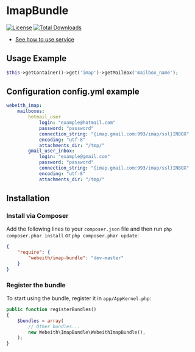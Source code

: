 ImapBundle
=====
[![License](https://poser.pugx.org/webeith/imap-bundle/license.png)](https://packagist.org/packages/webeith/imap-bundle)
[![Total Downloads](https://poser.pugx.org/webeith/imap-bundle/downloads.png)](https://packagist.org/packages/webeith/dnsbl-bundle)

* [See how to use service](http://github.com/webeith/php-imap)

Usage Example
-------------

``` php
$this->getContainer()->get('imap')->getMailBox('mailbox_name');
```
Configuration config.yml example
-------------

``` yml
webeith_imap:
    mailboxes:
        hotmail_user
            login: "example@hotmail.com"
            password: "password"
            connection_string: "{imap.gmail.com:993/imap/ssl}INBOX"
            encoding: "utf-8"
            attachments_dir: "/tmp/"
        gmail_user_inbox:
            login: "example@gmail.com"
            password: "password"
            connection_string: "{imap.gmail.com:993/imap/ssl}INBOX"
            encoding: "utf-8"
            attachments_dir: "/tmp/"

```
## Installation

### Install via Composer

Add the following lines to your `composer.json` file and then run `php composer.phar install` or `php composer.phar update`:

```json
{
    "require": {
        "webeith/imap-bundle": "dev-master"
    }
}
```

### Register the bundle

To start using the bundle, register it in `app/AppKernel.php`:

```php
public function registerBundles()
{
    $bundles = array(
        // Other bundles...
        new Webeith\ImapBundle\WebeithImapBundle(),
    );
}
```
